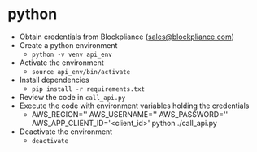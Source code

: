 # python
* Obtain credentials from Blockpliance (sales@blockpliance.com)
* Create a python environment
  * ```python -v venv api_env```
* Activate the environment
  * ```source api_env/bin/activate```
* Install dependencies
  * ```pip install -r requirements.txt```
* Review the code in ```call_api.py```
* Execute the code with environment variables holding the credentials
  * AWS_REGION='<region>' AWS_USERNAME='<username>' AWS_PASSWORD='<password>' AWS_APP_CLIENT_ID='<client_id>' python ./call_api.py
* Deactivate the environment
  * ```deactivate```

